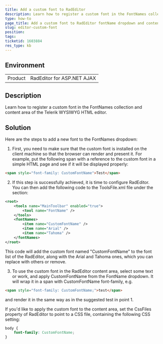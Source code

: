 ```yaml
---
title: Add a custom font to RadEditor
description: Learn how to register a custom font in the FontNames collection and content area of the Telerik WYSIWYG HTML editor - RadControls for ASP.NET AJAX.
type: how-to
page_title: Add a custom font to RadEditor fontName dropdown and content area
slug: editor-custom-font
position: 
tags: 
ticketid: 1603884
res_type: kb
---
```


## Environment
<table>
	<tbody>
		<tr>
			<td>Product</td>
			<td>RadEditor for ASP.NET AJAX</td>
		</tr>
	</tbody>
</table>


## Description
Learn how to register a custom font in the FontNames collection and content area of the Telerik WYSIWYG HTML editor.

## Solution
Here are the steps to add a new font to the FontNames dropdown:
1. First, you need to make sure that the custom font is installed on the client machine so that the browser can render and present it. For example, put the following span with a reference to the custom font in a simple HTML page and see if it will be displayed properly: 

````HTML
<span style="font-family: CustomFontName">Test</span>
````

2. If this step is successfully achieved, it is time to configure RadEditor.
You can then add the following code to the ToolsFile.xml file under the <fontNames> section:

```XML
<root>    
    <tools name="MainToolbar" enabled="true">    
        <tool name="FontName" />  
    </tools>    
    <fontNames>    
        <item name="CustomFontName" />    
        <item name="Arial" />    
        <item name="Tahoma" />  
    </fontNames>
</root>
````

This code will add the custom font named "CustomFontName" to the font list of the RadEditor, along with the Arial and Tahoma ones, which you can replace with others or remove.

3. To use the custom font in the RadEditor content area, select some text or work, and apply CustomFontName from the FontName dropdown. It will wrap it in a span with CustomFontName font-family, e.g.

````HTML
<span style="font-family: CustomFontName;">test</span>
````
 and render it in the same way as in the suggested test in point 1.

If you'd like to apply the custom font to the content area, set the CssFiles property of RadEditor to point to a CSS file, containing the following CSS setting:

````CSS
body {
    font-family: CustomFontName;
}
````

 

